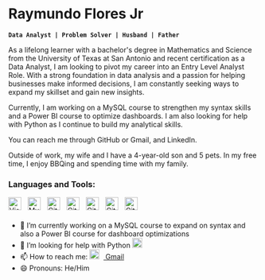 # Raymundo Flores Jr
**`Data Analyst | Problem Solver | Husband | Father`**

As a lifelong learner with a bachelor's degree in Mathematics and Science from the University of Texas at San Antonio and recent certification as a Data Analyst, I am looking to pivot my career into an Entry Level Analyst Role. With a strong foundation in data analysis and a passion for helping businesses make informed decisions, I am constantly seeking ways to expand my skillset and gain new insights.

Currently, I am working on a MySQL course to strengthen my syntax skills and a Power BI course to optimize dashboards. I am also looking for help with Python as I continue to build my analytical skills.

You can reach me through GitHub or Gmail, and LinkedIn.

Outside of work, my wife and I have a 4-year-old son and 5 pets. In my free time, I enjoy BBQing and spending time with my family.

### Languages and Tools:

<img align="left" alt="Visual Studio Code" width="26px" src="https://cdn.jsdelivr.net/gh/devicons/devicon/icons/vscode/vscode-original.svg" style="padding-right:10px;" />
<img align="left" alt="MySQL" width="26px" src="https://cdn.jsdelivr.net/gh/devicons/devicon/icons/mysql/mysql-original.svg" style="padding-right:10px;" />
<img align="left" alt="Git" width="26px" src="https://cdn.jsdelivr.net/gh/devicons/devicon/icons/git/git-original.svg" style="padding-right:10px;" />
<img align="left" alt="GitHub" width="26px" src="https://user-images.githubusercontent.com/3369400/139447912-e0f43f33-6d9f-45f8-be46-2df5bbc91289.png" style="padding-right:10px;" />
<img align="left" alt="GitHub" width="26px" src="https://user-images.githubusercontent.com/3369400/139448065-39a229ba-4b06-434b-bc67-616e2ed80c8f.png" style="padding-right:10px;" />
<img align="left" alt="GitHub" width="26px" src="https://upload.wikimedia.org/wikipedia/commons/3/34/Microsoft_Office_Excel_%282019%E2%80%93present%29.svg" style="padding-right:10px;" />
<img align="left" alt="GitHub" width="26px" src="https://cdn.worldvectorlogo.com/logos/tableau-software.svg" style="padding-right:10px;" />
<br/>

<br/>


- 🔭 I’m currently working on a MySQL course to expand on syntax and also a Power BI course for dashboard optimizations
- 🤔 I’m looking for help with Python <img alt="Python" width="20px" style="padding-right:10px;" src="https://cdn.jsdelivr.net/gh/devicons/devicon/icons/python/python-plain.svg" />
- 📫 How to reach me: <img align="" alt="GitHub" width="20px" src="https://upload.wikimedia.org/wikipedia/commons/7/7e/Gmail_icon_%282020%29.svg" style="padding-right:8px;" /><a href="mailto:mundoflores92@gmail.com"> Gmail</a> 
- 😄 Pronouns: He/Him 
